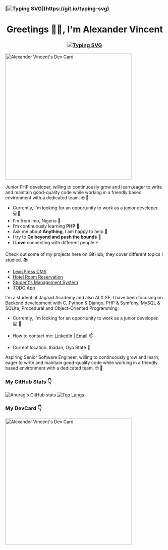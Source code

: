 ### [![Typing SVG](https://readme-typing-svg.demolab.com/?lines=I'm+a+Junior+PHP+Developer+.+.+.)](https://git.io/typing-svg)


<h1 align="center">Greetings 🙋‍♂️, I'm Alexander Vincent</h1>
<h3 align="center">
<a href="https://git.io/typing-svg"><img src="https://readme-typing-svg.demolab.com?font=Fira+Code&weight=600&size=14&pause=1000&color=7FC6FB&width=435&lines=A+diligent+back-end+developer+from+Nigeria.;Working+tirelessly+to+create+something+magnificent%E2%AD%90." alt="Typing SVG" /></a>
</h3>

<a href="https://app.daily.dev/Lexiscode"><img src="https://api.daily.dev/devcards/caa40d2d0d2940419f186d65d7f963f8.png?r=ng5" width="400" alt="Alexander Vincent's Dev Card"/></a>

Junior PHP developer, willing to continuously grow and learn,eager to write and maintain good-quality code while working in a friendly based environment with a dedicated team. 🤓 🐘

- Currently, I'm looking for an opportunity to work as a junior developer. 💻🐘
- I'm from Imo, Nigeria 📌
- I’m continuously learning **PHP** 🐘
- Ask me about **Anything**, I am happy to help 💬
- I try to **Go beyond and push the bounds** 🧗
- I **Love** connecting with different people ⚡ 

Check out some of my projects here on GitHub; they cover different topics I studied. 📚

- <a href="https://github.com/KrivanRaulAdrian/lexispress_cms-app">LexisPress CMS</a>
- <a href="https://github.com/KrivanRaulAdrian/hotel_room_reservation-app">Hotel Room Reservation</a>
- <a href="https://github.com/KrivanRaulAdrian/students_form-app">Student's Management System</a>
- <a href="https://github.com/KrivanRaulAdrian/todo-app">TODO App</a>







I'm a student at Jagaad Academy and also ALX SE, I have been focusing on Backend development with C, Python & Django, PHP & Symfony, MySQL & SQLite, Procedural and Object-Oriented Programming.

- Currently, I'm looking for an opportunity to work as a junior developer. 💻 🐘

- How to contact me: [LinkedIn](https://www.linkedin.com/in/alex-nwokorie-2688a913a/) | [Email](mailto:nwokoriealex20@gmail.com) 📫

- Current location: Ibadan, Oyo State 📌

Aspiring Senior Software Engineer, willing to continuously grow and learn, eager to write and maintain good-quality code while working in a friendly based environment with a dedicated team. 🤓 🐘

### My GitHub Stats <g-emoji class="g-emoji" alias="point_down" fallback-src="https://github.githubassets.com/images/icons/emoji/unicode/1f447.png">👇</g-emoji>
![Anurag's GitHub stats](https://github-readme-stats.vercel.app/api?username=lexiscode&show_icons=true&theme=dracula)
[![Top Langs](https://github-readme-stats.vercel.app/api/top-langs/?username=lexiscode)](https://github.com/lexiscode/github-readme-stats)

### My DevCard <g-emoji class="g-emoji" alias="point_down" fallback-src="https://github.githubassets.com/images/icons/emoji/unicode/1f447.png">👇</g-emoji>
<a href="https://app.daily.dev/Lexiscode"><img src="https://api.daily.dev/devcards/caa40d2d0d2940419f186d65d7f963f8.png?r=ng5" width="400" alt="Alexander Vincent's Dev Card"/></a>


